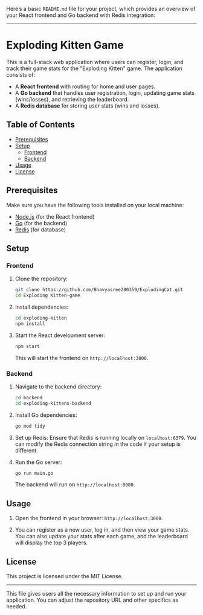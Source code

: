 Here’s a basic `README.md` file for your project, which provides an overview of your React frontend and Go backend with Redis integration:

---

# Exploding Kitten Game

This is a full-stack web application where users can register, login, and track their game stats for the "Exploding Kitten" game. The application consists of:

- A **React frontend** with routing for home and user pages.
- A **Go backend** that handles user registration, login, updating game stats (wins/losses), and retrieving the leaderboard.
- A **Redis database** for storing user stats (wins and losses).

## Table of Contents

- [Prerequisites](#prerequisites)
- [Setup](#setup)
  - [Frontend](#frontend)
  - [Backend](#backend)
- [Usage](#usage)
- [License](#license)

## Prerequisites

Make sure you have the following tools installed on your local machine:

- [Node.js](https://nodejs.org/en/download/) (for the React frontend)
- [Go](https://golang.org/dl/) (for the backend)
- [Redis](https://redis.io/download) (for database)

## Setup

### Frontend

1. Clone the repository:

    ```bash
    git clone https://github.com/Bhavyasree200359/ExplodingCat.git
    cd Exploding Kitten-game
    ```

2. Install dependencies:

    ```bash
    cd exploding-kitten
    npm install
    ```

3. Start the React development server:

    ```bash
    npm start
    ```

    This will start the frontend on `http://localhost:3000`.

### Backend

1. Navigate to the backend directory:

    ```bash
    cd backend
    cd exploding-kittens-backend
    ```

2. Install Go dependencies:

    ```bash
    go mod tidy
    ```

3. Set up Redis:
   Ensure that Redis is running locally on `localhost:6379`. You can modify the Redis connection string in the code if your setup is different.

4. Run the Go server:

    ```bash
    go run main.go
    ```

    The backend will run on `http://localhost:8080`.

## Usage

1. Open the frontend in your browser: `http://localhost:3000`.

2. You can register as a new user, log in, and then view your game stats. You can also update your stats after each game, and the leaderboard will display the top 3 players.

## License

This project is licensed under the MIT License.

---

This file gives users all the necessary information to set up and run your application. You can adjust the repository URL and other specifics as needed.
